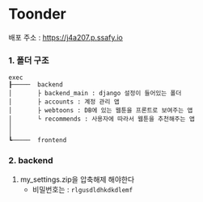 # Toonder

배포 주소 : https://j4a207.p.ssafy.io





### 1. 폴더 구조

```
exec
┠─────	backend
│		├ backend_main : django 설정이 들어있는 폴더
│		├ accounts : 계정 관리 앱
│		├ webtoons : DB에 있는 웹툰을 프론트로 보여주는 앱
│		└ recommends : 사용자에 따라서 웹툰을 추천해주는 앱
│
│
┗─────	frontend
```





### 2. backend

1. my_settings.zip을 압축해제 해야한다
   - 비밀번호는 : `rlgusdldhkdkdlemf`



